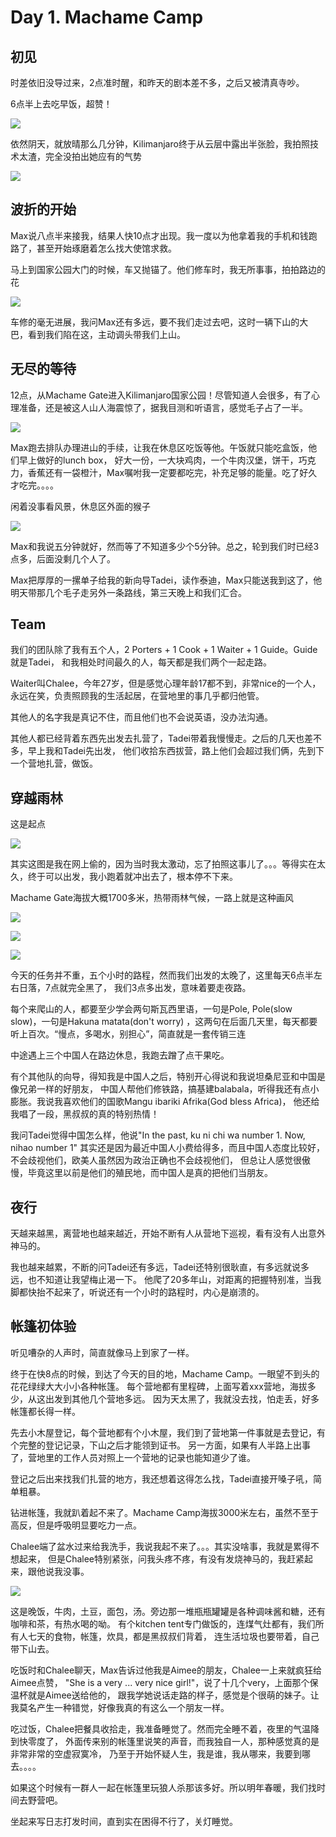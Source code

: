# Day 1. Machame Camp

## 初见

时差依旧没导过来，2点准时醒，和昨天的剧本差不多，之后又被清真寺吵。

6点半上去吃早饭，超赞！

![](http://og8b43m1v.bkt.clouddn.com/llAUDEyk-DED_7y6AJrf3oj1_ThC)

依然阴天，就放晴那么几分钟，Kilimanjaro终于从云层中露出半张脸，我拍照技术太渣，完全没拍出她应有的气势

![](http://og8b43m1v.bkt.clouddn.com/FqzBJe9_VEgYQ9XSCiFMu9bLcyGt)

## 波折的开始

Max说八点半来接我，结果人快10点才出现。我一度以为他拿着我的手机和钱跑路了，甚至开始琢磨着怎么找大使馆求救。

马上到国家公园大门的时候，车又抛锚了。他们修车时，我无所事事，拍拍路边的花

![](http://og8b43m1v.bkt.clouddn.com/ljeoX4h8IkDf_vKWYvX1kINKdGpO)

车修的毫无进展，我问Max还有多远，要不我们走过去吧，这时一辆下山的大巴，看到我们陷在这，主动调头带我们上山。

## 无尽的等待

12点，从Machame Gate进入Kilimanjaro国家公园！尽管知道人会很多，有了心理准备，还是被这人山人海震惊了，据我目测和听语言，感觉毛子占了一半。

![](http://og8b43m1v.bkt.clouddn.com/lsBuTIGApSuVAizuk4-aiuBMXEnY)

Max跑去排队办理进山的手续，让我在休息区吃饭等他。午饭就只能吃盒饭，他们早上做好的lunch box，
好大一份，一大块鸡肉，一个牛肉汉堡，饼干，巧克力，香蕉还有一袋橙汁，Max嘱咐我一定要都吃完，补充足够的能量。吃了好久才吃完。。。。

闲着没事看风景，休息区外面的猴子

![](http://og8b43m1v.bkt.clouddn.com/ljc_SZ_nm_Di59Oe6a7DBfxIdotD)

Max和我说五分钟就好，然而等了不知道多少个5分钟。总之，轮到我们时已经3点多，后面没剩几个人了。

Max把厚厚的一摞单子给我的新向导Tadei，读作泰迪，Max只能送我到这了，他明天带那几个毛子走另外一条路线，第三天晚上和我们汇合。

## Team

我们的团队除了我有五个人，2 Porters + 1 Cook + 1 Waiter + 1 Guide。Guide就是Tadei，
和我相处时间最久的人，每天都是我们两个一起走路。

Waiter叫Chalee，今年27岁，但是感觉心理年龄17都不到，非常nice的一个人，永远在笑，负责照顾我的生活起居，在营地里的事几乎都归他管。

其他人的名字我是真记不住，而且他们也不会说英语，没办法沟通。

其他人都已经背着东西先出发去扎营了，Tadei带着我慢慢走。之后的几天也差不多，早上我和Tadei先出发，
他们收拾东西拔营，路上他们会超过我们俩，先到下一个营地扎营，做饭。

## 穿越雨林

这是起点

![](http://og8b43m1v.bkt.clouddn.com/Fh8xlVhRtp93KPUCyOxPANKhqsOr)

其实这图是我在网上偷的，因为当时我太激动，忘了拍照这事儿了。。。等得实在太久，终于可以出发，我小跑着就冲出去了，根本停不下来。

Machame Gate海拔大概1700多米，热带雨林气候，一路上就是这种画风

![](http://og8b43m1v.bkt.clouddn.com/lol8lK41S0GXMN8c5--XsCEAoF6d)

![](http://og8b43m1v.bkt.clouddn.com/llpTVJw6j8DmoVULd0syGLIXvcDu)

![](http://og8b43m1v.bkt.clouddn.com/lvUK127qEZaT8o3gQsP8k2yzErJf)

今天的任务并不重，五个小时的路程，然而我们出发的太晚了，这里每天6点半左右日落，7点就完全黑了，
我们3点多出发，意味着要走夜路。

每个来爬山的人，都要至少学会两句斯瓦西里语，一句是Pole, Pole(slow slow)，一句是Hakuna matata(don't worry)
，这两句在后面几天里，每天都要听上百次。“慢点，多喝水，别担心”，简直就是一套传销三连

中途遇上三个中国人在路边休息，我跑去蹭了点干果吃。

有个其他队的向导，得知我是中国人之后，特别开心得说和我说坦桑尼亚和中国是像兄弟一样的好朋友，
中国人帮他们修铁路，搞基建balabala，听得我还有点小膨胀。我说我喜欢他们的国歌Mangu ibariki Afrika(God bless Africa)，
他还给我唱了一段，黑叔叔的真的特别热情！

我问Tadei觉得中国怎么样，他说"In the past, ku ni chi wa number 1. Now, nihao number 1"
其实还是因为最近中国人小费给得多，而且中国人态度比较好，不会歧视他们，欧美人虽然因为政治正确也不会歧视他们，
但总让人感觉很傲慢，毕竟这里以前是他们的殖民地，而中国人是真的把他们当朋友。

## 夜行

天越来越黑，离营地也越来越近，开始不断有人从营地下巡视，看有没有人出意外神马的。

我也越来越累，不断的问Tadei还有多远，Tadei还特别很耿直，有多远就说多远，也不知道让我望梅止渴一下。
他爬了20多年山，对距离的把握特别准，当我脚都快抬不起来了，听说还有一个小时的路程时，内心是崩溃的。

## 帐篷初体验

听见嘈杂的人声时，简直就像马上到家了一样。

终于在快8点的时候，到达了今天的目的地，Machame Camp。一眼望不到头的花花绿绿大大小小各种帐篷。
每个营地都有里程碑，上面写着xxx营地，海拔多少，从这出发到其他几个营地多远。
因为天太黑了，我就没去找，怕走丢，好多帐篷都长得一样。

先去小木屋登记，每个营地都有个小木屋，我们到了营地第一件事就是去登记，有个完整的登记记录，下山之后才能领到证书。
另一方面，如果有人半路上出事了，营地里的工作人员对照上一个营地的记录也能知道少了谁。

登记之后出来找我们扎营的地方，我还想着这得怎么找，Tadei直接开嗓子吼，简单粗暴。

钻进帐篷，我就趴着起不来了。Machame Camp海拔3000米左右，虽然不至于高反，但是呼吸明显要吃力一点。

Chalee端了盆水过来给我洗手，我说我起不来了。。。其实没啥事，我就是累得不想起来，
但是Chalee特别紧张，问我头疼不疼，有没有发烧神马的，我赶紧起来，跟他说我没事。

![](http://og8b43m1v.bkt.clouddn.com/lqYZ3PTXYR17xESFCi5TlOoW0QYG)

这是晚饭，牛肉，土豆，面包，汤。旁边那一堆瓶瓶罐罐是各种调味酱和糖，还有咖啡和茶，有热水喝的呦。
有个kitchen tent专门做饭的，连煤气灶都有，我们所有人七天的食物，帐篷，炊具，都是黑叔叔们背着，
连生活垃圾也要带着，自己带下山去。

吃饭时和Chalee聊天，Max告诉过他我是Aimee的朋友，Chalee一上来就疯狂给Aimee点赞，
"She is a very ... very nice girl!"，说了十几个very，上面那个保温杯就是Aimee送给他的，
跟我学她说话走路的样子，感觉是个很萌的妹子。让我莫名产生一种错觉，好像我真的有这么一个朋友一样。

吃过饭，Chalee把餐具收拾走，我准备睡觉了。然而完全睡不着，夜里的气温降到快零度了，
外面传来别的帐篷里说笑的声音，而我独自一人，那种感觉真的是非常非常的空虚寂寞冷，
乃至于开始怀疑人生，我是谁，我从哪来，我要到哪去。。。。

如果这个时候有一群人一起在帐篷里玩狼人杀那该多好。所以明年春暖，我们找时间去野营吧。

坐起来写日志打发时间，直到实在困得不行了，关灯睡觉。
